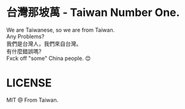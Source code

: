 台灣那坡萬 - Taiwan Number One.
==
We are Taiwanese, so we are from Taiwan.  
Any Problems?   
我們是台灣人，我們來自台灣。  
有什麼錯誤嗎?  
Fxck off "some" China people. :blush:

LICENSE
==
MIT @ From Taiwan.
